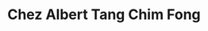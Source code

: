 ---
title: "Chez Albert Tang Chim Fong"
url: /le-tampon/chez-albert-tang-chim-fong/
shop: Allgemein
---